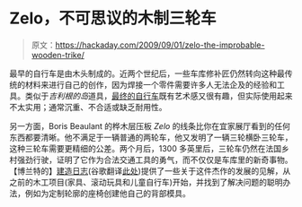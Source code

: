 # Zelo，不可思议的木制三轮车

> 原文：<https://hackaday.com/2009/09/01/zelo-the-improbable-wooden-trike/>

最早的自行车是由木头制成的。近两个世纪后，一些车库修补匠仍然转向这种最传统的材料来进行自己的创作，因为焊接一个零件需要许多人无法企及的经验和工具。类似于*吉利根的岛*道具，[最终的自行车](http://woodenbikes.com/)既有艺术感又很有趣，但实际使用起来不太实用；通常沉重、不合适或缺乏耐用性。

另一方面，Boris Beaulant 的桦木层压板 *Zelo* 的线条比你在宜家展厅看到的任何东西都要清晰。他不满足于一辆普通的两轮车，他又发明了一辆三轮横卧三轮车，这种三轮车需要更精细的公差。两个月后，1300 多英里后，三轮车仍然在法国乡村强劲行驶，证明了它作为合法交通工具的勇气，而不仅仅是车库里的新奇事物。【博兰特的】[建造日志](http://blog.borisbeaulant.com/)(谷歌翻译[此处](http://translate.google.com/translate?hl=en&sl=fr&tl=en&u=http%3A%2F%2Fblog.borisbeaulant.com%2F))提供了一些关于这件杰作的发展的见解，从之前的木工项目(家具、滚动玩具和儿童自行车)开始，并找到了解决问题的聪明办法，例如为定制轮廓的座椅创建他自己的背部模具。